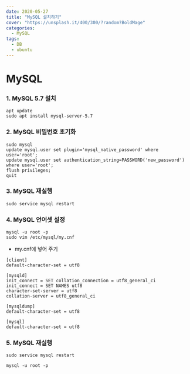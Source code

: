 ```yaml
---
date: 2020-05-27
title: "MySQL 설치하기"
cover: "https://unsplash.it/400/300/?random?BoldMage"
categories:
  - MySQL
tags:
  - DB
  - ubuntu
---
```


# MySQL

### 1. MySQL 5.7 설치

```shell
apt update
sudo apt install mysql-server-5.7
```

### 2. MySQL 비밀번호 초기화

```shell
sudo mysql
update mysql.user set plugin='mysql_native_password' where user='root';
update mysql.user set authentication_string=PASSWORD('new_password') where user='root';
flush privileges;
quit
```

### 3. MySQL 재실행

```shell
sudo service mysql restart
```

### 4. MySQL 언어셋 설정

```shell
mysql -u root -p
sudo vim /etc/mysql/my.cnf
```

- my.cnf에 넣어 주기

```
[client]
default-character-set = utf8

[mysqld]
init_connect = SET collation_connection = utf8_general_ci
init_connect = SET NAMES utf8
character-set-server = utf8
collation-server = utf8_general_ci

[mysqldump]
default-character-set = utf8

[mysql]
default-character-set = utf8
```

### 5. MySQL 재실행

```shell
sudo service mysql restart

mysql -u root -p
```
